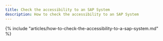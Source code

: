 ```yaml
---
title: Check the accessibility to an SAP System
description: How to check the accessibility to an SAP System
---
```


{% include "articles/how-to-check-the-accessibility-to-a-sap-system.md" %}